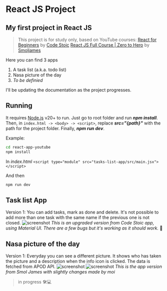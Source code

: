 # React JS Project

## My first project in React JS

> This project is for study only, based on YouTube courses:
> [React for Beginners](https://www.youtube.com/playlist?list=PLSsAz5wf2lkK_ekd0J__44KG6QoXetZza) by [Code Stoic](https://www.youtube.com/@ashutoshpawar)
> [React JS Full Course | Zero to Hero](https://www.youtube.com/watch?v=82PXenL4MGg&t=190s) by [Smoljames](https://smoljames.com/)

Here you can find 3 apps
1. A task list (a.k.a. todo list)
2. Nasa picture of the day
3. _To be definied_ 

I'll be updating the documentation as the project progresses.

## Running
It requires [Node.js](https://nodejs.org/en) v20+ to run. 
Just go to root folder and run **_npm install_**. Then, in `index.html -> <body> -> <script>`, replace **_src="{path}"_** with the path for the project folder. Finally, **_npm run dev_**. 

Example:
```sh
cd react-app-youtube
npm install
```
In _index.html_
`<script type="module" src="tasks-list-app/src/main.jsx"></script>`

And then
```sh
npm run dev
```
## Task list App
Version 1: You can add tasks, mark as done and delete. It's not possible to add more than one task with the same name if the previous one is not closed. 
![screenshot](https://i.ibb.co/xL1vLR2/Captura-de-tela-de-2024-06-19-12-08-35.png)
_This is an upgraded version from Code Stoic app, using Material UI. There are a few bugs but it's working as it should work._ 🤗

## Nasa picture of the day
Version 1: Everyday you can see a different picture. It shows who has taken the picture and a description when the info icon is clicked. The data is fetched from APOD API.
![screenshot](https://i.ibb.co/VQj2nZd/Captura-de-tela-de-2024-06-20-16-54-51.png)
![screenshot](https://i.ibb.co/G5L2hXZ/Captura-de-tela-de-2024-06-20-16-54-58.png)
_This is the app version from Smol James with slightly changes made by moi_

> in progress 🛠️💻